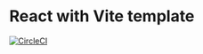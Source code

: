 # React with Vite template
[![CircleCI](https://circleci.com/gh/yiqu/react-starwars/tree/master.svg?style=svg)](https://circleci.com/gh/yiqu/react-starwars/tree/master)


